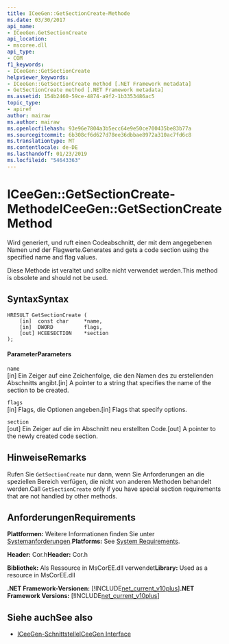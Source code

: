 ```yaml
---
title: ICeeGen::GetSectionCreate-Methode
ms.date: 03/30/2017
api_name:
- ICeeGen.GetSectionCreate
api_location:
- mscoree.dll
api_type:
- COM
f1_keywords:
- ICeeGen::GetSectionCreate
helpviewer_keywords:
- ICeeGen::GetSectionCreate method [.NET Framework metadata]
- GetSectionCreate method [.NET Framework metadata]
ms.assetid: 154b2460-59ce-4874-a9f2-1b3353486ac5
topic_type:
- apiref
author: mairaw
ms.author: mairaw
ms.openlocfilehash: 93e96e7804a3b5ecc64e9e50ce700435be83b77a
ms.sourcegitcommit: 6b308cf6d627d78ee36dbbae8972a310ac7fd6c8
ms.translationtype: MT
ms.contentlocale: de-DE
ms.lasthandoff: 01/23/2019
ms.locfileid: "54643363"
---
```

# <a name="iceegengetsectioncreate-method"></a><span data-ttu-id="4a644-102">ICeeGen::GetSectionCreate-Methode</span><span class="sxs-lookup"><span data-stu-id="4a644-102">ICeeGen::GetSectionCreate Method</span></span>
<span data-ttu-id="4a644-103">Wird generiert, und ruft einen Codeabschnitt, der mit dem angegebenen Namen und der Flagwerte.</span><span class="sxs-lookup"><span data-stu-id="4a644-103">Generates and gets a code section using the specified name and flag values.</span></span>  
  
 <span data-ttu-id="4a644-104">Diese Methode ist veraltet und sollte nicht verwendet werden.</span><span class="sxs-lookup"><span data-stu-id="4a644-104">This method is obsolete and should not be used.</span></span>  
  
## <a name="syntax"></a><span data-ttu-id="4a644-105">Syntax</span><span class="sxs-lookup"><span data-stu-id="4a644-105">Syntax</span></span>  
  
```  
HRESULT GetSectionCreate (  
    [in]  const char     *name,  
    [in]  DWORD          flags,  
    [out] HCEESECTION    *section  
);  
```  
  
#### <a name="parameters"></a><span data-ttu-id="4a644-106">Parameter</span><span class="sxs-lookup"><span data-stu-id="4a644-106">Parameters</span></span>  
 `name`  
 <span data-ttu-id="4a644-107">[in] Ein Zeiger auf eine Zeichenfolge, die den Namen des zu erstellenden Abschnitts angibt.</span><span class="sxs-lookup"><span data-stu-id="4a644-107">[in] A pointer to a string that specifies the name of the section to be created.</span></span>  
  
 `flags`  
 <span data-ttu-id="4a644-108">[in] Flags, die Optionen angeben.</span><span class="sxs-lookup"><span data-stu-id="4a644-108">[in] Flags that specify options.</span></span>  
  
 `section`  
 <span data-ttu-id="4a644-109">[out] Ein Zeiger auf die im Abschnitt neu erstellten Code.</span><span class="sxs-lookup"><span data-stu-id="4a644-109">[out] A pointer to the newly created code section.</span></span>  
  
## <a name="remarks"></a><span data-ttu-id="4a644-110">Hinweise</span><span class="sxs-lookup"><span data-stu-id="4a644-110">Remarks</span></span>  
 <span data-ttu-id="4a644-111">Rufen Sie `GetSectionCreate` nur dann, wenn Sie Anforderungen an die speziellen Bereich verfügen, die nicht von anderen Methoden behandelt werden.</span><span class="sxs-lookup"><span data-stu-id="4a644-111">Call `GetSectionCreate` only if you have special section requirements that are not handled by other methods.</span></span>  
  
## <a name="requirements"></a><span data-ttu-id="4a644-112">Anforderungen</span><span class="sxs-lookup"><span data-stu-id="4a644-112">Requirements</span></span>  
 <span data-ttu-id="4a644-113">**Plattformen:** Weitere Informationen finden Sie unter [Systemanforderungen](../../../../docs/framework/get-started/system-requirements.md).</span><span class="sxs-lookup"><span data-stu-id="4a644-113">**Platforms:** See [System Requirements](../../../../docs/framework/get-started/system-requirements.md).</span></span>  
  
 <span data-ttu-id="4a644-114">**Header:** Cor.h</span><span class="sxs-lookup"><span data-stu-id="4a644-114">**Header:** Cor.h</span></span>  
  
 <span data-ttu-id="4a644-115">**Bibliothek:** Als Ressource in MsCorEE.dll verwendet</span><span class="sxs-lookup"><span data-stu-id="4a644-115">**Library:** Used as a resource in MsCorEE.dll</span></span>  
  
 <span data-ttu-id="4a644-116">**.NET Framework-Versionen:** [!INCLUDE[net_current_v10plus](../../../../includes/net-current-v10plus-md.md)]</span><span class="sxs-lookup"><span data-stu-id="4a644-116">**.NET Framework Versions:** [!INCLUDE[net_current_v10plus](../../../../includes/net-current-v10plus-md.md)]</span></span>  
  
## <a name="see-also"></a><span data-ttu-id="4a644-117">Siehe auch</span><span class="sxs-lookup"><span data-stu-id="4a644-117">See also</span></span>
- [<span data-ttu-id="4a644-118">ICeeGen-Schnittstelle</span><span class="sxs-lookup"><span data-stu-id="4a644-118">ICeeGen Interface</span></span>](../../../../docs/framework/unmanaged-api/metadata/iceegen-interface.md)
